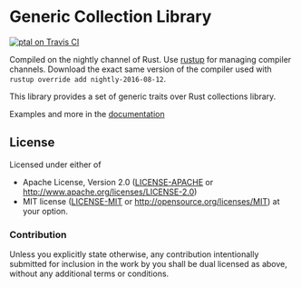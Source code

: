 Generic Collection Library
==========================

[![ptal on Travis CI][travis-image]][travis]

[travis-image]: https://travis-ci.org/ptal/gcollections.png
[travis]: https://travis-ci.org/ptal/gcollections

Compiled on the nightly channel of Rust. Use [rustup](www.rustup.rs) for managing compiler channels. Download the exact same version of the compiler used with `rustup override add nightly-2016-08-12`.

This library provides a set of generic traits over Rust collections library.

Examples and more in the [documentation](http://hyc.io/gcollections)

## License

Licensed under either of
 * Apache License, Version 2.0 ([LICENSE-APACHE](LICENSE-APACHE) or http://www.apache.org/licenses/LICENSE-2.0)
 * MIT license ([LICENSE-MIT](LICENSE-MIT) or http://opensource.org/licenses/MIT)
at your option.

### Contribution

Unless you explicitly state otherwise, any contribution intentionally submitted for inclusion in the work by you shall be dual licensed as above, without any additional terms or conditions.

